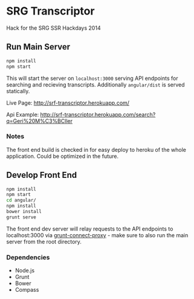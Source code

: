 # SRG Transcriptor

Hack for the SRG SSR Hackdays 2014

## Run Main Server

```bash
npm install
npm start
```

This will start the server on `localhost:3000` serving API endpoints for searching and recieving transcripts. Additionally `angular/dist` is served statically.

Live Page:
http://srf-transcriptor.herokuapp.com/

Api Example:
http://srf-transcriptor.herokuapp.com/search?q=Geri%20M%C3%BCller

### Notes

The front end build is checked in for easy deploy to heroku of the whole application. Could be optimized in the future.

## Develop Front End

```bash
npm install
npm start
cd angular/
npm install
bower install
grunt serve
```

The front end dev server will relay requests to the API endpoints to localhost:3000 via [grunt-connect-proxy](https://github.com/drewzboto/grunt-connect-proxy) - make sure to also run the main server from the root directory.

### Dependencies
- Node.js
- Grunt
- Bower
- Compass

